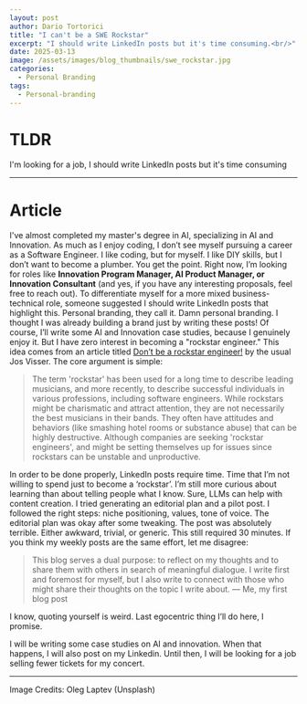 ```yaml
---
layout: post
author: Dario Tortorici
title: "I can't be a SWE Rockstar"
excerpt: "I should write LinkedIn posts but it's time consuming.<br/>"
date: 2025-03-13
image: /assets/images/blog_thumbnails/swe_rockstar.jpg
categories: 
  - Personal Branding
tags:
  - Personal-branding
---
```


# TLDR
I'm looking for a job, I should write LinkedIn posts but it's time consuming

---

# Article

I've almost completed my master's degree in AI, specializing in AI and Innovation. As much as I enjoy coding, I don’t see myself pursuing a career as a Software Engineer. I like coding, but for myself. I like DIY skills, but I don’t want to become a plumber. You get the point.
Right now, I’m looking for roles like **Innovation Program Manager, AI Product Manager, or Innovation Consultant** (and yes, if you have any interesting proposals, feel free to reach out). To differentiate myself for a more mixed business-technical role, someone suggested I should write LinkedIn posts that highlight this. Personal branding, they call it. Damn personal branding. I thought I was already building a brand just by writing these posts!
Of course, I’ll write some AI and Innovation case studies, because I genuinely enjoy it. But I have zero interest in becoming a "rockstar engineer." This idea comes from an article titled [Don’t be a rockstar engineer!](https://josvisser.substack.com/p/dont-be-a-rockstar-engineer) by the usual Jos Visser. The core argument is simple:

> The term 'rockstar' has been used for a long time to describe leading musicians, and more recently, to describe successful individuals in various professions, including software engineers. While rockstars might be charismatic and attract attention, they are not necessarily the best musicians in their bands.
> They often have attitudes and behaviors (like smashing hotel rooms or substance abuse) that can be highly destructive. Although companies are seeking 'rockstar engineers', and might be setting themselves up for issues since rockstars can be unstable and unproductive.

In order to be done properly, LinkedIn posts require time. Time that I’m not willing to spend just to become a ‘rockstar’. I’m still more curious about learning than about telling people what I know. Sure, LLMs can help with content creation.
I tried generating an editorial plan and a pilot post. I followed the right steps: niche positioning, values, tone of voice. The editorial plan was okay after some tweaking. The post was absolutely terrible. Either awkward, trivial, or generic. This still required 30 minutes.
If you think my weekly posts are the same effort, let me disagree:

> This blog serves a dual purpose: to reflect on my thoughts and to share them with others in search of meaningful dialogue. I write first and foremost for myself, but I also write to connect with those who might share their thoughts on the topic I write about.
> — Me, my first blog post

I know, quoting yourself is weird. Last egocentric thing I’ll do here, I promise.

I will be writing some case studies on AI and innovation. When that happens, I will also post on my Linkedin. Until then, I will be looking for a job selling fewer tickets for my concert.

---

Image Credits: Oleg Laptev (Unsplash)
